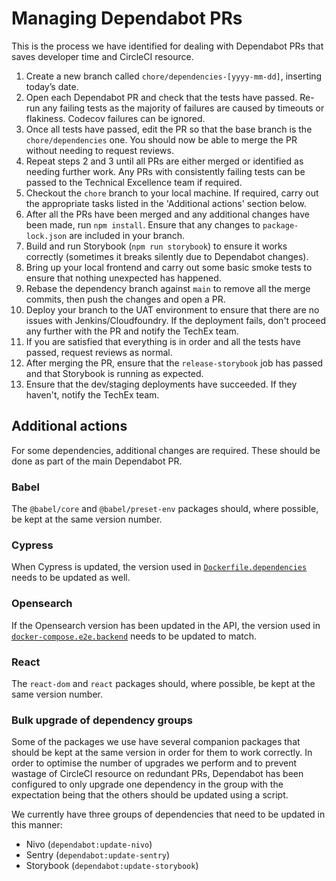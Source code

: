 # Managing Dependabot PRs

This is the process we have identified for dealing with Dependabot PRs that saves developer time and CircleCI resource.

1. Create a new branch called `chore/dependencies-[yyyy-mm-dd]`, inserting today’s date.
2. Open each Dependabot PR and check that the tests have passed. Re-run any failing tests as the majority of failures are caused by timeouts or flakiness. Codecov failures can be ignored.
3. Once all tests have passed, edit the PR so that the base branch is the `chore/dependencies` one. You should now be able to merge the PR without needing to request reviews.
4. Repeat steps 2 and 3 until all PRs are either merged or identified as needing further work. Any PRs with consistently failing tests can be passed to the Technical Excellence team if required.
5. Checkout the `chore` branch to your local machine. If required, carry out the appropriate tasks listed in the 'Additional actions' section below.
6. After all the PRs have been merged and any additional changes have been made, run `npm install`. Ensure that any changes to `package-lock.json` are included in your branch.
7. Build and run Storybook (`npm run storybook`) to ensure it works correctly (sometimes it breaks silently due to Dependabot changes).
8. Bring up your local frontend and carry out some basic smoke tests to ensure that nothing unexpected has happened.
9. Rebase the dependency branch against `main` to remove all the merge commits, then push the changes and open a PR.
10. Deploy your branch to the UAT environment to ensure that there are no issues with Jenkins/Cloudfoundry. If the deployment fails, don't proceed any further with the PR and notify the TechEx team.
11. If you are satisfied that everything is in order and all the tests have passed, request reviews as normal.
12. After merging the PR, ensure that the `release-storybook` job has passed and that Storybook is running as expected.
13. Ensure that the dev/staging deployments have succeeded. If they haven't, notify the TechEx team.

## Additional actions

For some dependencies, additional changes are required. These should be done as part of the main Dependabot PR.

### Babel

The `@babel/core` and `@babel/preset-env` packages should, where possible, be kept at the same version number.

### Cypress

When Cypress is updated, the version used in [`Dockerfile.dependencies`](https://github.com/uktrade/data-hub-frontend/blob/main/Dockerfile.dependencies#L69) needs to be updated as well.

### Opensearch

If the Opensearch version has been updated in the API, the version used in [`docker-compose.e2e.backend`](https://github.com/uktrade/data-hub-frontend/blob/main/docker-compose.e2e.backend.yml#L48) needs to be updated to match.

### React

The `react-dom` and `react` packages should, where possible, be kept at the same version number.

### Bulk upgrade of dependency groups

Some of the packages we use have several companion packages that should be kept at the same version in order for them to work correctly. In order to optimise the number of upgrades we perform and to prevent wastage of CircleCI resource on redundant PRs, Dependabot has been configured to only upgrade one dependency in the group with the expectation being that the others should be updated using a script.

We currently have three groups of dependencies that need to be updated in this manner:
- Nivo (`dependabot:update-nivo`)
- Sentry (`dependabot:update-sentry`)
- Storybook (`dependabot:update-storybook`)
